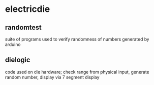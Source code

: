 # electricdie
## randomtest
suite of programs used to verify randomness of numbers generated by arduino
## dielogic
code used on die hardware; check range from physical input, generate random number, display via 7 segment display

